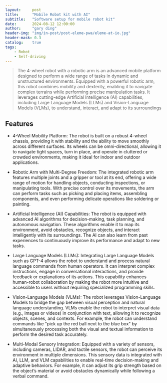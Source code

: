 ```yaml
---
layout:     post
title:      "Mobile Robot kit with AI"
subtitle:   "Software setup for mobile robot kit"
date:       2024-08-12 12:00:00
author:     "gary ding"
header-img: "img/in-post/post-eleme-pwa/eleme-at-io.jpg"
header-mask: 0.3
catalog:    true
tags:
    - Robot 
    - Self-driving 
---
```

>The 4-wheel robot with a robotic arm is an advanced mobile platform designed to perform a wide range of tasks in dynamic and unstructured environments. Equipped with a powerful robotic arm, this robot combines mobility and dexterity, enabling it to navigate complex terrains while performing precise manipulation tasks. It leverages cutting-edge Artificial Intelligence (AI) capabilities, including Large Language Models (LLMs) and Vision-Language Models (VLMs), to understand, interact, and adapt to its surroundings
>

## Features

- 4-Wheel Mobility Platform: The robot is built on a robust 4-wheel chassis, providing it with stability and the ability to move smoothly across different surfaces. Its wheels can be omni-directional, allowing it to navigate tight spaces, turn in place, and operate in cluttered or crowded environments, making it ideal for indoor and outdoor applications.

- Robotic Arm with Multi-Degree Freedom: The integrated robotic arm features multiple joints and a gripper or tool at its end, offering a wide range of motion for handling objects, conducting inspections, or manipulating tools. With precise control over its movements, the arm can perform tasks such as picking and placing items, assembling components, and even performing delicate operations like soldering or painting.

- Artificial Intelligence (AI) Capabilities: The robot is equipped with advanced AI algorithms for decision-making, task planning, and autonomous navigation. These algorithms enable it to map its environment, avoid obstacles, recognize objects, and interact intelligently with its surroundings. The AI can also learn from past experiences to continuously improve its performance and adapt to new tasks.

- Large Language Models (LLMs): Integrating Large Language Models such as GPT-4 allows the robot to understand and process natural language commands from human operators. It can interpret complex instructions, engage in conversational interactions, and provide feedback or explanations of its actions. This capability enhances human-robot collaboration by making the robot more intuitive and accessible to users without requiring specialized programming skills.

- Vision-Language Models (VLMs): The robot leverages Vision-Language Models to bridge the gap between visual perception and natural language understanding. VLMs enable the robot to interpret visual data (e.g., images or videos) in conjunction with text, allowing it to recognize objects, scenes, and contexts. For example, the robot can understand commands like "pick up the red ball next to the blue box" by simultaneously processing both the visual and textual information to perform the desired task accurately.

- Multi-Modal Sensory Integration: Equipped with a variety of sensors, including cameras, LIDAR, and tactile sensors, the robot can perceive its environment in multiple dimensions. This sensory data is integrated with AI, LLM, and VLM capabilities to enable real-time decision-making and adaptive behaviors. For example, it can adjust its grip strength based on the object’s material or avoid obstacles dynamically while following a verbal command.
